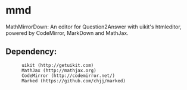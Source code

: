 # mmd
MathMirrorDown: An editor for Question2Answer with uikit's htmleditor, powered by CodeMirror, MarkDown and MathJax.

## Dependency: 
          uikit (http://getuikit.com)
          MathJax (http://mathjax.org)
          CodeMirror (http://codemirror.net/)
          Marked (https://github.com/chjj/marked)
